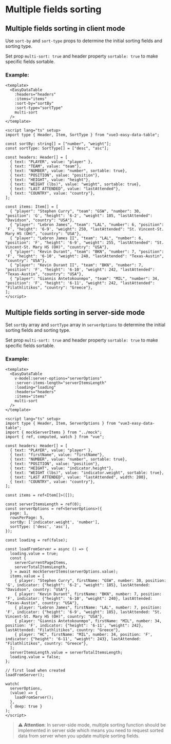 # Multiple fields sorting

## Multiple fields sorting in client mode
Use `sort-by` and `sort-type` props to determine the initial sorting fields and sorting type.

Set prop `multi-sort: true` and header property `sortable: true` to make specific fields sortable.

### Example:

```vue
<template>
  <EasyDataTable
    :headers="headers"
    :items="items"
    :sort-by="sortBy"
    :sort-type="sortType"
    multi-sort
  />
</template>

<script lang="ts" setup>
import type { Header, Item, SortType } from "vue3-easy-data-table";

const sortBy: string[] = ["number", "weight"];
const sortType: SortType[] = ["desc", "asc"];

const headers: Header[] = [
  { text: "PLAYER", value: "player" },
  { text: "TEAM", value: "team"},
  { text: "NUMBER", value: "number", sortable: true},
  { text: "POSITION", value: "position"},
  { text: "HEIGHT", value: "height"},
  { text: "WEIGHT (lbs)", value: "weight", sortable: true},
  { text: "LAST ATTENDED", value: "lastAttended"},
  { text: "COUNTRY", value: "country"},
];

const items: Item[] = [
  { "player": "Stephen Curry", "team": "GSW", "number": 30, "position": 'G', "height": '6-2', "weight": 185, "lastAttended": "Davidson", "country": "USA"},
  { "player": "Lebron James", "team": "LAL", "number": 6, "position": 'F', "height": '6-9', "weight": 250, "lastAttended": "St. Vincent-St. Mary HS (OH)", "country": "USA"},
  { "player": "Lebron James II", "team": "LAL", "number": 6, "position": 'F', "height": '6-9', "weight": 255, "lastAttended": "St. Vincent-St. Mary HS (OH)", "country": "USA"},
  { "player": "Kevin Durant", "team": "BKN", "number": 7, "position": 'F', "height": '6-10', "weight": 240, "lastAttended": "Texas-Austin", "country": "USA"},
  { "player": "Kevin Durant II", "team": "BKN", "number": 7, "position": 'F', "height": '6-10', "weight": 242, "lastAttended": "Texas-Austin", "country": "USA"},
  { "player": "Giannis Antetokounmpo", "team": "MIL", "number": 34, "position": 'F', "height": '6-11', "weight": 242, "lastAttended": "Filathlitikos", "country": "Greece"},
];
</script>
```

<MultiSortClient/>


## Multiple fields sorting in server-side mode

Set `sortBy` array and `sortType` array in `serverOptions` to determine the initial sorting fields and sorting type.

Set prop `multi-sort: true` and header property `sortable: true` to make specific fields sortable.

### Example:

```vue
<template>
  <EasyDataTable
    v-model:server-options="serverOptions"
    :server-items-length="serverItemsLength"
    :loading="loading"
    :headers="headers"
    :items="items"
    multi-sort
  />
</template>

<script lang="ts" setup>
import type { Header, Item, ServerOptions } from "vue3-easy-data-table";
import { mockServerItems } from "../mock";
import { ref, computed, watch } from "vue";

const headers: Header[] = [
  { text: "PLAYER", value: "player" },
  { text: "firstName", value: "firstName"},
  { text: "NUMBER", value: "number", sortable: true},
  { text: "POSITION", value: "position"},
  { text: "HEIGHT", value: "indicator.height"},
  { text: "WEIGHT (lbs)", value: "indicator.weight", sortable: true},
  { text: "LAST ATTENDED", value: "lastAttended", width: 200},
  { text: "COUNTRY", value: "country"},
];

const items = ref<Item[]>([]);

const serverItemsLength = ref(0);
const serverOptions = ref<ServerOptions>({
  page: 1,
  rowsPerPage: 5,
  sortBy: ['indicator.weight', 'number'],
  sortType: ['desc', 'asc'],
});

const loading = ref(false);

const loadFromServer = async () => {
  loading.value = true;
  const {
    serverCurrentPageItems,
    serverTotalItemsLength,
  } = await mockServerItems(serverOptions.value);
  items.value = [
    { player: "Stephen Curry", firstName: "GSW", number: 30, position: 'G', indicator: {"height": '6-2', "weight": 185}, lastAttended: "Davidson", country: "USA"},
    { player: "Kevin Durant", firstName: "BKN", number: 7, position: 'F', indicator: {"height": '6-10', "weight": 240}, lastAttended: "Texas-Austin", country: "USA"},
    { player: "Lebron James", firstName: "LAL", number: 7, position: 'F', indicator: {"height": '6-9', "weight": 185}, lastAttended: "St. Vincent-St. Mary HS (OH)", country: "USA"},
    { player: "Giannis Antetokounmpo", firstName: "MIL", number: 34, position: 'F', indicator: {"height": '6-11', "weight": 242}, lastAttended: "Filathlitikos", country: "Greece"},
    { player: "HC", firstName: "MIL", number: 34, position: 'F', indicator: {"height": '6-11', "weight": 243}, lastAttended: "Filathlitikos", country: "Greece"},
  ];
  serverItemsLength.value = serverTotalItemsLength;
  loading.value = false;
};

// first load when created
loadFromServer();

watch(
  serverOptions,
  (value) => {
    loadFromServer();
  },
  { deep: true }
);
</script>
```
<MultiSortServer/>

> :warning: **Attention**: In server-side mode, multiple sorting function should be implemented in server side which means you need to request sorted data from server when you update multiple sorting fields.